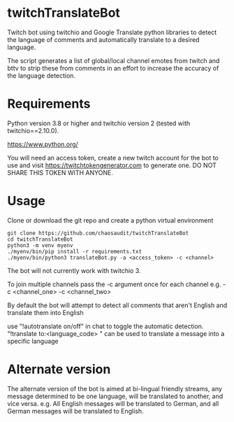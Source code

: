 # twitchTranslateBot
Twitch bot using twitchio and Google Translate python libraries to detect the language of comments and automatically translate to a desired language.

The script generates a list of global/local channel emotes from twitch and bttv to strip these from comments in an effort to increase the accuracy of the language detection.

# Requirements

Python version 3.8 or higher and twitchio version 2 (tested with twitchio==2.10.0). 

https://www.python.org/

You will need an access token, create a new twitch account for the bot to use and visit https://twitchtokengenerator.com to generate one. DO NOT SHARE THIS TOKEN WITH ANYONE.

# Usage

Clone or download the git repo and create a python virtual environment

```
git clone https://github.com/chaosaudit/twitchTranslateBot
cd twitchTranslateBot
python3 -m venv myenv
./myenv/bin/pip install -r requirements.txt
./myenv/bin/python3 translateBot.py -a <access_token> -c <channel>
```
The bot will not currently work with twitchio 3.

To join multiple channels pass the -c argument once for each channel e.g. -c <channel_one> -c <channel_two>

By default the bot will attempt to detect all comments that aren't English and translate them into English

use "!autotranslate on/off" in chat to toggle the automatic detection.
"!translate to:<language_code> <message>" can be used to translate a message into a specific language

# Alternate version

The alternate version of the bot is aimed at bi-lingual friendly streams, any message determined to be one language, will be translated to another, and vice versa.
e.g. All English messages will be translated to German, and all German messages will be translated to English.
